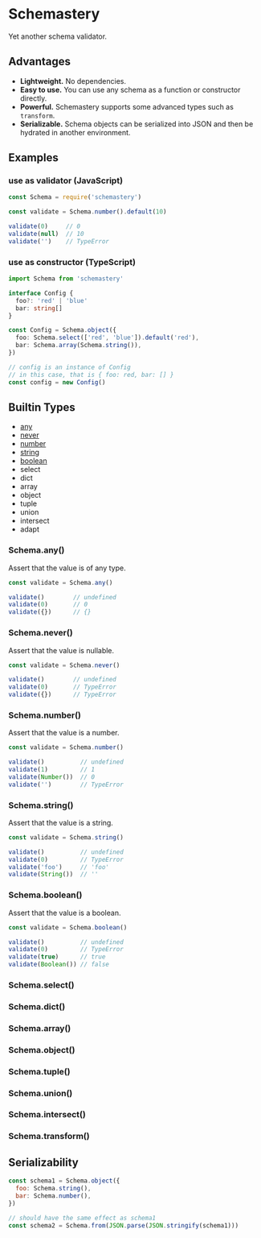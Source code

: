 # Schemastery
 
Yet another schema validator.

## Advantages

- **Lightweight.** No dependencies.
- **Easy to use.** You can use any schema as a function or constructor directly.
- **Powerful.** Schemastery supports some advanced types such as `transform`.
- **Serializable.** Schema objects can be serialized into JSON and then be hydrated in another environment.

## Examples

### use as validator (JavaScript)

```js
const Schema = require('schemastery')

const validate = Schema.number().default(10)

validate(0)     // 0
validate(null)  // 10
validate('')    // TypeError
```

### use as constructor (TypeScript)

```ts
import Schema from 'schemastery'

interface Config {
  foo?: 'red' | 'blue'
  bar: string[]
}

const Config = Schema.object({
  foo: Schema.select(['red', 'blue']).default('red'),
  bar: Schema.array(Schema.string()),
})

// config is an instance of Config
// in this case, that is { foo: red, bar: [] }
const config = new Config()
```

## Builtin Types

- [any](#schema-any)
- [never](#schema-never)
- [number](#schema-number)
- [string](#schema-string)
- [boolean](#schema-boolean)
- select
- dict
- array
- object
- tuple
- union
- intersect
- adapt

### Schema.any()

Assert that the value is of any type.

```js
const validate = Schema.any()

validate()        // undefined
validate(0)       // 0
validate({})      // {}
```

### Schema.never()

Assert that the value is nullable.

```js
const validate = Schema.never()

validate()        // undefined
validate(0)       // TypeError
validate({})      // TypeError
```

### Schema.number()

Assert that the value is a number.

```js
const validate = Schema.number()

validate()          // undefined
validate(1)         // 1
validate(Number())  // 0
validate('')        // TypeError
```

### Schema.string()

Assert that the value is a string.

```js
const validate = Schema.string()

validate()          // undefined
validate(0)         // TypeError
validate('foo')     // 'foo'
validate(String())  // ''
```

### Schema.boolean()

Assert that the value is a boolean.

```js
const validate = Schema.boolean()

validate()          // undefined
validate(0)         // TypeError
validate(true)      // true
validate(Boolean()) // false
```

### Schema.select()

### Schema.dict()

### Schema.array()

### Schema.object()

### Schema.tuple()

### Schema.union()

### Schema.intersect()

### Schema.transform()

## Serializability

```js
const schema1 = Schema.object({
  foo: Schema.string(),
  bar: Schema.number(),
})

// should have the same effect as schema1
const schema2 = Schema.from(JSON.parse(JSON.stringify(schema1)))
```
